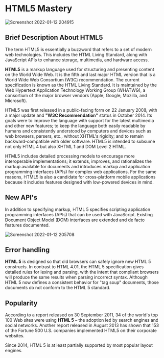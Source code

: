 # HTML5 Mastery
![Screenshot 2022-01-12 204915](https://user-images.githubusercontent.com/90320839/149168776-532f8c7b-a66c-4a95-9990-c7b883e60d21.jpg)

## Brief Description About HTML5
The term HTML5 is essentially a buzzword that refers to a set of modern web technologies. This includes the HTML Living Standard, along with JavaScript APIs to enhance storage, multimedia, and hardware access.

**HTML5** is a markup language used for structuring and presenting content on the World Wide Web. It is the fifth and last major HTML version that is a World Wide Web Consortium (W3C) recommendation. The current specification is known as the HTML Living Standard. It is maintained by the Web Hypertext Application Technology Working Group (WHATWG), a consortium of the major browser vendors (Apple, Google, Mozilla, and Microsoft).

HTML5 was first released in a public-facing form on 22 January 2008, with a major update and **"W3C Recommendation"** status in October 2014. Its goals were to improve the language with support for the latest multimedia and other new features; to keep the language both easily readable by humans and consistently understood by computers and devices such as web browsers, parsers, etc., without XHTML's rigidity; and to remain backward-compatible with older software. HTML5 is intended to subsume not only HTML 4 but also XHTML 1 and DOM Level 2 HTML.

HTML5 includes detailed processing models to encourage more interoperable implementations; it extends, improves, and rationalizes the markup available for documents and introduces markup and application programming interfaces (APIs) for complex web applications. For the same reasons, HTML5 is also a candidate for cross-platform mobile applications because it includes features designed with low-powered devices in mind.

## New API's
In addition to specifying markup, HTML 5 specifies scripting application programming interfaces (APIs) that can be used with JavaScript. Existing Document Object Model (DOM) interfaces are extended and de facto features documented.

![Screenshot 2022-01-12 205708](https://user-images.githubusercontent.com/90320839/149170031-3f2784ea-038c-40af-a7fe-0e86eb2b516d.jpg)

## Error handling
**HTML 5** is designed so that old browsers can safely ignore new HTML 5 constructs. In contrast to HTML 4.01, the HTML 5 specification gives detailed rules for lexing and parsing, with the intent that compliant browsers will produce the same results when parsing incorrect syntax. Although HTML 5 now defines a consistent behavior for "tag soup" documents, those documents do not conform to the HTML 5 standard.

## Popularity
According to a report released on 30 September 2011, 34 of the world's top 100 Web sites were using **HTML 5** – the adoption led by search engines and social networks. Another report released in August 2013 has shown that 153 of the Fortune 500 U.S. companies implemented HTML5 on their corporate websites.

Since 2014, HTML 5 is at least partially supported by most popular layout engines.
